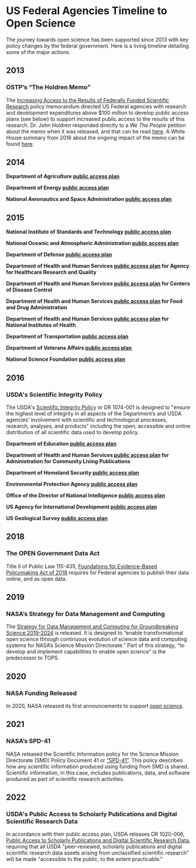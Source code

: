 # US Federal Agencies Timeline to Open Science
The journey towards open science has been supported since 2013 with key policy changes by the federal government. Here is a living timeline detailing some of the major actions.

## 2013 
### OSTP’s “The Holdren Memo”
The [Increasing Access to the Results of Federally Funded Scientific Research](https://obamawhitehouse.archives.gov/sites/default/files/microsites/ostp/ostp_public_access_memo_2013.pdf) policy memorandum directed US Federal agencies with research and development expenditures above $100 million to develop public access plans (see below) to support increased public access to the results of this research. Dr. John Holdren responded directly to a *We The People* petition about the memo when it was released, and that can be read [here](https://petitions.obamawhitehouse.archives.gov/response/increasing-public-access-results-scientific-research/ ). A White House summary from 2016 about the ongoing impact of the memo can be found [here](https://obamawhitehouse.archives.gov/blog/2016/02/22/increasing-access-results-federally-funded-science ).

## 2014
**Department of Agriculture [public access plan](https://www.usda.gov/sites/default/files/documents/USDA-Public-Access-Implementation-Plan.pdf)**

**Department of Energy [public access plan](https://www.energy.gov/sites/prod/files/2014/08/f18/DOE_Public_Access%20Plan_FINAL.pdf)**

**National Aeronautics and Space Administration [public access plan](https://www.nasa.gov/sites/default/files/atoms/files/206985_2015_nasa_plan-for-web.pdf)**

## 2015
**National Institute of Standards and Technology [public access plan](https://www.nist.gov/open)**

**National Oceanic and Atmospheric Administration [public access plan](https://repository.library.noaa.gov/view/noaa/10169)**

**Department of Defense [public access plan](https://discover.dtic.mil/wp-content/uploads/2018/06/dod_public_access_plan_feb2015.pdf)**

**Department of Health and Human Services [public access plan](https://www.ahrq.gov/funding/policies/publicaccess/index.html) for Agency for Healthcare Research and Quality**

**Department of Health and Human Services [public access plan](https://stacks.cdc.gov/view/cdc/28657) for Centers of Disease Control**

**Department of Health and Human Services [public access plan](https://www.fda.gov/downloads/ScienceResearch/AboutScienceResearchatFDA/UCM435418.pdf) for Food and Drug Administration**

**Department of Health and Human Services [public access plan](https://grants.nih.gov/grants/NIH-Public-Access-Plan.pdf) for National Institutes of Health**

**Department of Transportation [public access plan](https://doi.org/10.21949/1520559)**

**Department of Veterans Affairs [public access plan](https://www.va.gov/ORO/Docs/Guidance/VA_RSCH_DATA_ACCESS_PLAN_07_23_2015.pdf)**

**National Science Foundation [public access plan](https://www.nsf.gov/pubs/2015/nsf15052/nsf15052.pdf)**

## 2016
### USDA's Scientific Integrity Policy 
The USDA's [Scientific Integrity Policy](https://www.usda.gov/directives/dr-1074-001) or DR 1074-001 is designed to "ensure the highest level of integrity in all aspects of the Department’s and USDA agencies’ involvement with scientific and technological processes, research, analyses, and products" including the open, accessible and online distribution of all scientific data used to develop policy. 

**Department of Education [public access plan](https://ies.ed.gov/funding/pdf/EDPlanPolicyDevelopmentGuidanceforPublicAccess.pdf)**

**Department of Health and Human Services [public access plan](https://www.ahrq.gov/funding/policies/publicaccess/index.html) for Administration for Community Living Publications** 

**Department of Homeland Security [public access plan](https://www.dhs.gov/sites/default/files/publications/DHS%20Public%20Access%20Plan%20-%20FINAL_161229-508.pdf)**

**Environmental Protection Agency [public access plan](https://www.epa.gov/sites/production/files/2016-12/documents/epascientificresearchtransperancyplan.pdf)**

**Office of the Director of National Intelligence [public access plan](https://www.iarpa.gov/images/pdfs/ODNI_Public_Access_Plan_Sept_2016.pdf)**

**US Agency for International Development [public access plan](https://www.usaid.gov/sites/default/files/documents/15396/USAID_PublicAccessPlan.pdf)**

**US Geological Survey [public access plan](https://d9-wret.s3.us-west-2.amazonaws.com/assets/palladium/production/s3fs-public/atoms/files/USGS-PublicAccessPlan-APPROVED-v1-03.pdf)**

## 2018
### The OPEN Government Data Act
Title II of Public Law 115-435, [Foundations for Evidence-Based Policymaking Act of 2018](https://www.govinfo.gov/content/pkg/PLAW-115publ435/pdf/PLAW-115publ435.pdf) requires for Federal agencies to publish their data online, and as open data. 

## 2019
### NASA’s Strategy for Data Management and Computing
The [Strategy for Data Management and Computing for Groundbreaking Science 2019-2024](https://science.nasa.gov/science-pink/s3fs-public/atoms/files/SDMWG_Full%20Document_v3.pdf) is released. It is designed to “enable transformational open science through continuous evolution of science data and computing systems for NASA’s Science Mission Directorate.” Part of this strategy, “to develop and implement capabilities to enable open science” is the predecessor to TOPS.

## 2020
### NASA Funding Released
In 2020, NASA released its first announcements to support [open science](https://nspires.nasaprs.com/external/solicitations/solicitations!init.do#:~:text=E.7%20Support%20for%20Open%20Source%20Tools%2C%20Frameworks%2C%20and%20Libraries ).

## 2021
### NASA’s SPD-41
NASA released the Scientific Information policy for the Science Mission Directorate (SMD) Policy Document 41 or [“SPD-41”](https://science.nasa.gov/science-red/s3fs-public/atoms/files/Scientific%20Information%20policy%20SPD-41.pdf ). This policy describes how any scientific information produced using funding from SMD is shared. Scientific information, in this case, includes publications, data, and software produced as part of scientific research activities.

## 2022
### USDA's Public Access to Scholarly Publications and Digital Scientific Research Data
In accordance with their public access plan, USDA releases DR 1020-006, [Public Access to Scholarly Publications and
Digital Scientific Research Data](https://www.usda.gov/sites/default/files/documents/dr-1020-006.pdf), requiring that all USDA "peer-reviewed, scholarly
publications and digital scientific research data assets arising from unclassified scientific research" will be made "accessible to the public, to the extent practicable."

